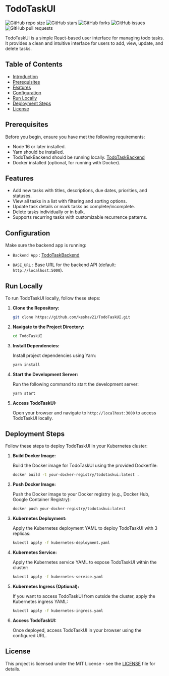 
# TodoTaskUI
![GitHub repo size](https://img.shields.io/github/repo-size/keshav21/TodoTaskUI) ![GitHub stars](https://img.shields.io/github/stars/keshav21/TodoTaskUI?style=social) ![GitHub forks](https://img.shields.io/github/forks/keshav21/TodoTaskBackend?style=social) ![GitHub issues](https://img.shields.io/github/issues/keshav21/TodoTaskUI) ![GitHub pull requests](https://img.shields.io/github/issues-pr/keshav21/TodoTaskUI)

TodoTaskUI is a simple React-based user interface for managing todo tasks. It provides a clean and intuitive interface for users to add, view, update, and delete tasks.

## Table of Contents

- [Introduction](#introduction)
- [Prerequisites](#prerequisites)
- [Features](#features)
- [Configuration](#configuration)
- [Run Locally](#run-locally)
- [Deployment Steps](#deployment-steps)
- [License](#license)



## Prerequisites

Before you begin, ensure you have met the following requirements:
- Node 16 or later installed.
- Yarn should be installed.
- TodoTaskBackend should be running locally. [TodoTaskBackend](https://github.com/keshav21/TodoTaskBackend)
- Docker installed (optional, for running with Docker).


## Features

- Add new tasks with titles, descriptions, due dates, priorities, and statuses.
- View all tasks in a list with filtering and sorting options.
- Update task details or mark tasks as complete/incomplete.
- Delete tasks individually or in bulk.
- Supports recurring tasks with customizable recurrence patterns.


## Configuration

Make sure the backend app is running:
- `Backend App` : [TodoTaskBackend](https://github.com/keshav21/TodoTaskBackend)

- `BASE_URL` : Base URL for the backend API (default: `http://localhost:5000`).

## Run Locally

To run TodoTaskUI locally, follow these steps:

1. **Clone the Repository:**

   ```sh
   git clone https://github.com/keshav21/TodoTaskUI.git
   ```

2. **Navigate to the Project Directory:**

   ```sh
   cd TodoTaskUI
   ```

3. **Install Dependencies:**

   Install project dependencies using Yarn:

   ```sh
   yarn install
   ```

4. **Start the Development Server:**

   Run the following command to start the development server:

   ```sh
   yarn start
   ```

5. **Access TodoTaskUI:**

   Open your browser and navigate to `http://localhost:3000` to access TodoTaskUI locally.
  

## Deployment Steps

Follow these steps to deploy TodoTaskUI in your Kubernetes cluster:

1. **Build Docker Image:**

   Build the Docker image for TodoTaskUI using the provided Dockerfile:

   ```sh
   docker build -t your-docker-registry/todotaskui:latest .
   ```

2. **Push Docker Image:**

   Push the Docker image to your Docker registry (e.g., Docker Hub, Google Container Registry):

   ```sh
   docker push your-docker-registry/todotaskui:latest
   ```

3. **Kubernetes Deployment:**

   Apply the Kubernetes deployment YAML to deploy TodoTaskUI with 3 replicas:

   ```sh
   kubectl apply -f kubernetes-deployment.yaml
   ```

4. **Kubernetes Service:**

   Apply the Kubernetes service YAML to expose TodoTaskUI within the cluster:

   ```sh
   kubectl apply -f kubernetes-service.yaml
   ```

5. **Kubernetes Ingress (Optional):**

   If you want to access TodoTaskUI from outside the cluster, apply the Kubernetes ingress YAML:

   ```sh
   kubectl apply -f kubernetes-ingress.yaml
   ```

6. **Access TodoTaskUI:**

   Once deployed, access TodoTaskUI in your browser using the configured URL.

## License

This project is licensed under the MIT License - see the [LICENSE](LICENSE) file for details.
